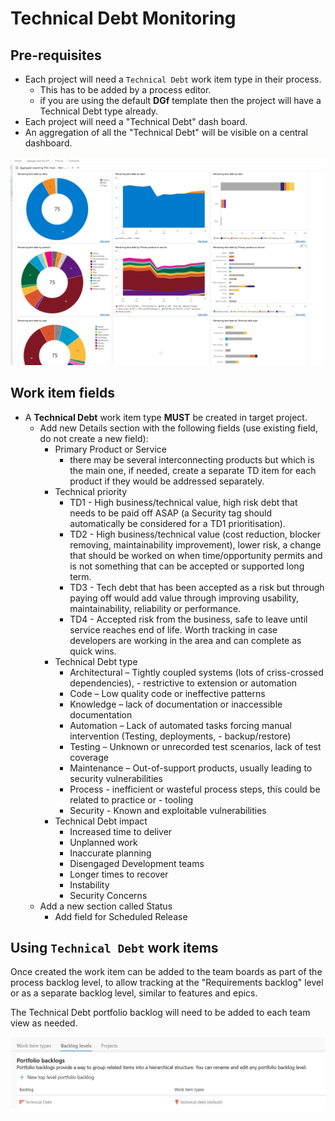 # Technical Debt Monitoring

## Pre-requisites

- Each project will need a `Technical Debt` work item type in their process.
  - This has to be added by a process editor.
  - if you are using the default **DGf** template then the project will have a Technical Debt type already.
- Each project will need a "Technical Debt" dash board.
- An aggregation of all the "Technical Debt" will be visible on a central dashboard.

![Dashboard Technical Debt](./dashboard_TD_V1.png)

## Work item fields

- A **Technical Debt** work item type **MUST** be created in target project.
  - Add new Details section with the following fields (use existing field, do not create a  new field):
    - Primary Product or Service
      - there may be several interconnecting products but which is the main one, if needed, create a separate TD item for each product if they would be addressed separately.
    - Technical priority
      - TD1 - High business/technical value, high risk debt that needs to be paid off ASAP  (a Security tag should automatically be considered for a TD1 prioritisation).
      - TD2 - High business/technical value (cost reduction, blocker removing,  maintainability improvement), lower risk, a change that should be worked on when   time/opportunity permits and is not something that can be accepted or supported long  term.
      - TD3 - Tech debt that has been accepted as a risk but through paying off would add   value through improving usability, maintainability, reliability or performance.
      - TD4 - Accepted risk from the business, safe to leave until service reaches end of   life. Worth tracking in case developers are working in the area and can complete as   quick wins.
    - Technical Debt type
      - Architectural – Tightly coupled systems (lots of criss-crossed dependencies),       - restrictive to extension or automation
      - Code – Low quality code or ineffective patterns
      - Knowledge – lack of documentation or inaccessible documentation
      - Automation – Lack of automated tasks forcing manual intervention (Testing, deployments,       - backup/restore)
      - Testing – Unknown or unrecorded test scenarios, lack of test coverage
      - Maintenance – Out-of-support products, usually leading to security vulnerabilities
      - Process - inefficient or wasteful process steps, this could be related to practice or       - tooling
      - Security - Known and exploitable vulnerabilities
    - Technical Debt impact
      - Increased time to deliver
      - Unplanned work
      - Inaccurate planning
      - Disengaged Development teams
      - Longer times to recover
      - Instability
      - Security Concerns
  - Add a new section called Status
    - Add field for Scheduled Release

## Using `Technical Debt` work items

Once created the work item can be added to the team boards as part of the process backlog level, to allow tracking at the "Requirements backlog" level or as a separate backlog level, similar to features and epics.

The Technical Debt portfolio backlog will need to be added to each team view as needed.

![Portfolio Technical Debt](./Porfolio_TD_V1.png)
